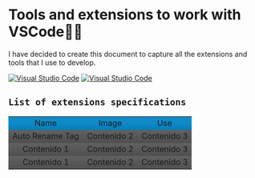 # **Tools and extensions to work with VSCode**👩‍💻

I have decided to create this document to capture all the extensions and tools that I use to develop.

[![Visual Studio Code](https://badgen.net/badge/icon/vCurrent?icon=linkedin&label=VSCode&color=blue)](https://code.visualstudio.com/)
[![Visual Studio Code](https://badgen.net/badge/icon/Extensions?icon=linkedin&label=VSCode&color=blue)](https://marketplace.visualstudio.com/VSCode)

## `List of extensions specifications`

<table style="text-align: center;">
  <tr style="background: linear-gradient(to bottom, #128cc9, #0f8ac7, #037dbb);">
    <td>Name</td>
    <td>Image</td>
    <td>Use</td>
  </tr>
  <tr style="background: linear-gradient(to bottom, #616161, #4f4f4f);">
    <td>Auto Rename Tag</td>
    <td>Contenido 2</td>
    <td>Contenido 3</td>
  </tr>
  <tr style="background: linear-gradient(to bottom, #616161, #4f4f4f);">
    <td>Contenido 1</td>
    <td>Contenido 2</td>
    <td>Contenido 3</td>
  </tr>
  <tr style="background: linear-gradient(to bottom, #616161, #4f4f4f);">
    <td>Contenido 1</td>
    <td>Contenido 2</td>
    <td>Contenido 3</td>
  </tr>
</table>

